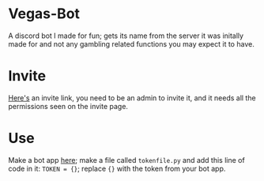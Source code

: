 # Vegas-Bot
A discord bot I made for fun; gets its name from the server it was initally made for and not any gambling related functions you may expect it to have.
# Invite
[Here's](https://discordapp.com/api/oauth2/authorize?client_id=542697185339375616&permissions=67619904&scope=bot) an invite link, you need to be an admin to invite it, and it needs all the permissions seen on the invite page.
# Use
Make a bot app [here](https://discordapp.com/developers/applications/); make a file called `tokenfile.py` and add this line of code in it: `TOKEN = {}`; replace `{}` with the token from your bot app.
